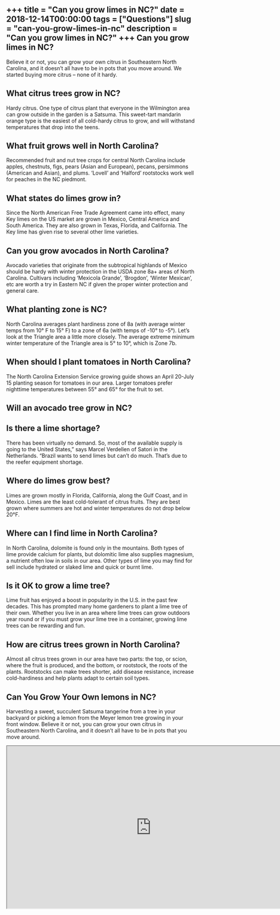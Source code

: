 +++
title = "Can you grow limes in NC?"
date = 2018-12-14T00:00:00
tags = ["Questions"]
slug = "can-you-grow-limes-in-nc"
description = "Can you grow limes in NC?"
+++
Can you grow limes in NC?
-------------------------

Believe it or not, you can grow your own citrus in Southeastern North Carolina, and it doesn’t all have to be in pots that you move around. We started buying more citrus – none of it hardy.

What citrus trees grow in NC?
-----------------------------

Hardy citrus. One type of citrus plant that everyone in the Wilmington area can grow outside in the garden is a Satsuma. This sweet-tart mandarin orange type is the easiest of all cold-hardy citrus to grow, and will withstand temperatures that drop into the teens.

What fruit grows well in North Carolina?
----------------------------------------

Recommended fruit and nut tree crops for central North Carolina include apples, chestnuts, figs, pears (Asian and European), pecans, persimmons (American and Asian), and plums. ‘Lovell’ and ‘Halford’ rootstocks work well for peaches in the NC piedmont.

What states do limes grow in?
-----------------------------

Since the North American Free Trade Agreement came into effect, many Key limes on the US market are grown in Mexico, Central America and South America. They are also grown in Texas, Florida, and California. The Key lime has given rise to several other lime varieties.

Can you grow avocados in North Carolina?
----------------------------------------

Avocado varieties that originate from the subtropical highlands of Mexico should be hardy with winter protection in the USDA zone 8a+ areas of North Carolina. Cultivars including ‘Mexicola Grande’, ‘Brogdon’, ‘Winter Mexican’, etc are worth a try in Eastern NC if given the proper winter protection and general care.

What planting zone is NC?
-------------------------

North Carolina averages plant hardiness zone of 8a (with average winter temps from 10° F to 15° F) to a zone of 6a (with temps of -10° to -5°). Let’s look at the Triangle area a little more closely. The average extreme minimum winter temperature of the Triangle area is 5° to 10°, which is Zone 7b.

When should I plant tomatoes in North Carolina?
-----------------------------------------------

The North Carolina Extension Service growing guide shows an April 20-July 15 planting season for tomatoes in our area. Larger tomatoes prefer nighttime temperatures between 55° and 65° for the fruit to set.

Will an avocado tree grow in NC?
--------------------------------

Is there a lime shortage?
-------------------------

There has been virtually no demand. So, most of the available supply is going to the United States,” says Marcel Verdellen of Satori in the Netherlands. “Brazil wants to send limes but can’t do much. That’s due to the reefer equipment shortage.

Where do limes grow best?
-------------------------

Limes are grown mostly in Florida, California, along the Gulf Coast, and in Mexico. Limes are the least cold-tolerant of citrus fruits. They are best grown where summers are hot and winter temperatures do not drop below 20°F.

Where can I find lime in North Carolina?
----------------------------------------

In North Carolina, dolomite is found only in the mountains. Both types of lime provide calcium for plants, but dolomitic lime also supplies magnesium, a nutrient often low in soils in our area. Other types of lime you may find for sell include hydrated or slaked lime and quick or burnt lime.

Is it OK to grow a lime tree?
-----------------------------

Lime fruit has enjoyed a boost in popularity in the U.S. in the past few decades. This has prompted many home gardeners to plant a lime tree of their own. Whether you live in an area where lime trees can grow outdoors year round or if you must grow your lime tree in a container, growing lime trees can be rewarding and fun.

How are citrus trees grown in North Carolina?
---------------------------------------------

Almost all citrus trees grown in our area have two parts: the top, or scion, where the fruit is produced, and the bottom, or rootstock, the roots of the plants. Rootstocks can make trees shorter, add disease resistance, increase cold-hardiness and help plants adapt to certain soil types.

Can You Grow Your Own lemons in NC?
-----------------------------------

Harvesting a sweet, succulent Satsuma tangerine from a tree in your backyard or picking a lemon from the Meyer lemon tree growing in your front window. Believe it or not, you can grow your own citrus in Southeastern North Carolina, and it doesn’t all have to be in pots that you move around.

<iframe allow="accelerometer; autoplay; clipboard-write; encrypted-media; gyroscope; picture-in-picture" allowfullscreen="" class="__youtube_prefs__  epyt-is-override  no-lazyload" data-no-lazy="1" data-origheight="433" data-origwidth="770" data-skipgform_ajax_framebjll="" height="433" id="_ytid_61375" loading="lazy" src="https://www.youtube.com/embed/oRuYe_CJwAY?enablejsapi=1&autoplay=0&cc_load_policy=0&cc_lang_pref=&iv_load_policy=1&loop=0&modestbranding=0&rel=1&fs=1&playsinline=0&autohide=2&theme=dark&color=red&controls=1&" title="YouTube player" width="770"></iframe>